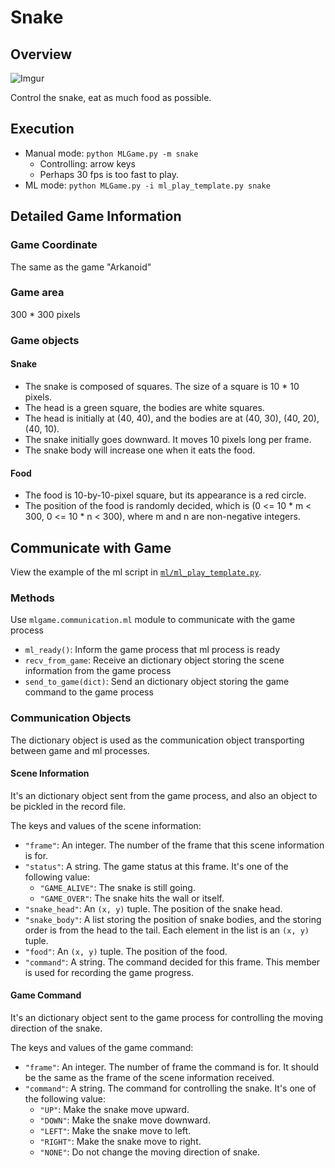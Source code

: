 # Snake

## Overview

![Imgur](https://i.imgur.com/aVDPwWP.gif)

Control the snake, eat as much food as possible.

## Execution

* Manual mode: `python MLGame.py -m snake`
    * Controlling: arrow keys
    * Perhaps 30 fps is too fast to play.
* ML mode: `python MLGame.py -i ml_play_template.py snake`

## Detailed Game Information

### Game Coordinate

The same as the game "Arkanoid"

### Game area

300 \* 300 pixels

### Game objects

#### Snake

* The snake is composed of squares. The size of a square is 10 \* 10 pixels.
* The head is a green square, the bodies are white squares.
* The head is initially at (40, 40), and the bodies are at (40, 30), (40, 20), (40, 10).
* The snake initially goes downward. It moves 10 pixels long per frame.
* The snake body will increase one when it eats the food.

#### Food

* The food is 10-by-10-pixel square, but its appearance is a red circle.
* The position of the food is randomly decided, which is (0 <= 10 \* m < 300, 0 <= 10 \* n < 300), where m and n are non-negative integers.

## Communicate with Game

View the example of the ml script in [`ml/ml_play_template.py`](ml/ml_play_template.py).

### Methods

Use `mlgame.communication.ml` module to communicate with the game process

* `ml_ready()`: Inform the game process that ml process is ready
* `recv_from_game`: Receive an dictionary object storing the scene information from the game process
* `send_to_game(dict)`: Send an dictionary object storing the game command to the game process

### Communication Objects

The dictionary object is used as the communication object transporting between game and ml processes.

#### Scene Information

It's an dictionary object sent from the game process, and also an object to be pickled in the record file.

The keys and values of the scene information:

* `"frame"`: An integer. The number of the frame that this scene information is for.
* `"status"`: A string. The game status at this frame. It's one of the following value:
    * `"GAME_ALIVE"`: The snake is still going.
    * `"GAME_OVER"`: The snake hits the wall or itself.
* `"snake_head"`: An `(x, y)` tuple. The position of the snake head.
* `"snake_body"`: A list storing the position of snake bodies, and the storing order is from the head to the tail. Each element in the list is an `(x, y)` tuple.
* `"food"`: An `(x, y)` tuple. The position of the food.
* `"command"`: A string. The command decided for this frame. This member is used for recording the game progress.

#### Game Command

It's an dictionary object sent to the game process for controlling the moving direction of the snake.

The keys and values of the game command:

* `"frame"`: An integer. The number of frame the command is for. It should be the same as the frame of the scene information received.
* `"command"`: A string. The command for controlling the snake. It's one of the following value:
    * `"UP"`: Make the snake move upward.
    * `"DOWN"`: Make the snake move downward.
    * `"LEFT"`: Make the snake move to left.
    * `"RIGHT"`: Make the snake move to right.
    * `"NONE"`: Do not change the moving direction of snake.
